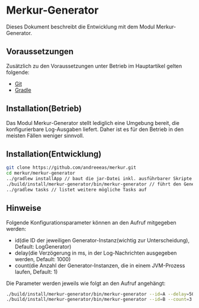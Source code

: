 # Merkur-Generator

Dieses Dokument beschreibt die Entwicklung mit dem Modul Merkur-Generator.

## Voraussetzungen

Zusätzlich zu den Voraussetzungen unter Betrieb im Hauptartikel gelten folgende:

- [Git](http://git-scm.com/)
- [Gradle](http://gradle.org/)

## Installation(Betrieb)

Das Modul Merkur-Generator stellt lediglich eine Umgebung bereit, die konfigurierbare Log-Ausgaben liefert. Daher ist es für den Betrieb in den meisten Fällen weniger sinnvoll.

## Installation(Entwicklung)

```bash
git clone https://github.com/andreeeas/merkur.git
cd merkur/merkur-generator
../gradlew installApp // baut die jar-Datei inkl. ausführbarer Skripte für Unix und Windows(Ausgabe im Ordner build/install/)
./build/install/merkur-generator/bin/merkur-generator // führt den Generator mit seinen Defaults aus
../gradlew tasks // listet weitere mögliche Tasks auf
```

## Hinweise

Folgende Konfigurationsparameter können an den Aufruf mitgegeben werden:

- id(die ID der jeweiligen Generator-Instanz(wichtig zur Unterscheidung), Default: LogGenerator)
- delay(die Verzögerung in ms, in der Log-Nachrichten ausgegeben werden, Default: 1000)
- count(die Anzahl der Generator-Instanzen, die in einem JVM-Prozess laufen, Default: 1)

Die Parameter werden jeweils wie folgt an den Aufruf angehängt:

```bash
./build/install/merkur-generator/bin/merkur-generator --id=A --delay=500 // (ID: A, delay: 500, eine Instanz)
./build/install/merkur-generator/bin/merkur-generator --id=B --count=3 // (ID: A, delay: 1000, drei Instanzen)
```